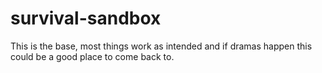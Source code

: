 # survival-sandbox
This is the base, most things work as intended and if dramas happen this could be a good place to come back to.
